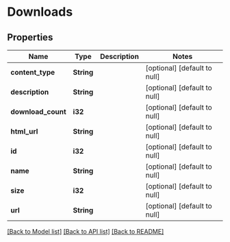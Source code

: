 # Downloads

## Properties
Name | Type | Description | Notes
------------ | ------------- | ------------- | -------------
**content_type** | **String** |  | [optional] [default to null]
**description** | **String** |  | [optional] [default to null]
**download_count** | **i32** |  | [optional] [default to null]
**html_url** | **String** |  | [optional] [default to null]
**id** | **i32** |  | [optional] [default to null]
**name** | **String** |  | [optional] [default to null]
**size** | **i32** |  | [optional] [default to null]
**url** | **String** |  | [optional] [default to null]

[[Back to Model list]](../README.md#documentation-for-models) [[Back to API list]](../README.md#documentation-for-api-endpoints) [[Back to README]](../README.md)


